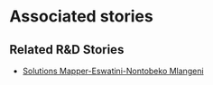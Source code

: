 # Associated stories

<!-- !!DO NOT REMOVE!! start autogenerated hyperlinks -->
## Related R&D Stories
- [Solutions Mapper\-Eswatini\-Nontobeko Mlangeni](/stories/?doc=SolutionMappers_SWZ)
<!-- !!DO NOT REMOVE!! end autogenerated hyperlinks -->